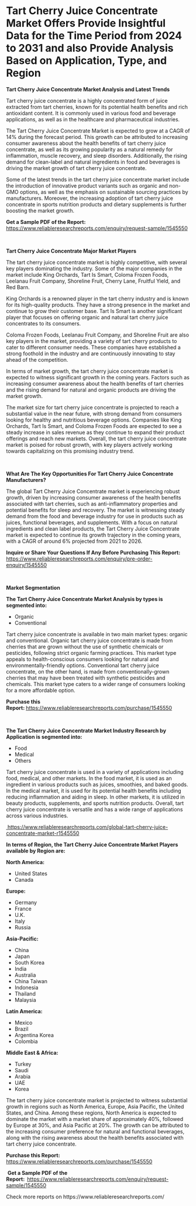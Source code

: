 <p><h1>Tart Cherry Juice Concentrate Market Offers Provide Insightful Data for the Time Period from 2024 to 2031 and also Provide Analysis Based on Application, Type, and Region</h1></p><p><strong>Tart Cherry Juice Concentrate Market Analysis and Latest Trends</strong></p>
<p><p>Tart cherry juice concentrate is a highly concentrated form of juice extracted from tart cherries, known for its potential health benefits and rich antioxidant content. It is commonly used in various food and beverage applications, as well as in the healthcare and pharmaceutical industries.</p><p>The Tart Cherry Juice Concentrate Market is expected to grow at a CAGR of 14% during the forecast period. This growth can be attributed to increasing consumer awareness about the health benefits of tart cherry juice concentrate, as well as its growing popularity as a natural remedy for inflammation, muscle recovery, and sleep disorders. Additionally, the rising demand for clean-label and natural ingredients in food and beverages is driving the market growth of tart cherry juice concentrate.</p><p>Some of the latest trends in the tart cherry juice concentrate market include the introduction of innovative product variants such as organic and non-GMO options, as well as the emphasis on sustainable sourcing practices by manufacturers. Moreover, the increasing adoption of tart cherry juice concentrate in sports nutrition products and dietary supplements is further boosting the market growth.</p></p>
<p><strong>Get a Sample PDF of the Report:&nbsp;</strong> <a href="https://www.reliableresearchreports.com/enquiry/request-sample/1545550">https://www.reliableresearchreports.com/enquiry/request-sample/1545550</a></p>
<p>&nbsp;</p>
<p><strong>Tart Cherry Juice Concentrate Major Market Players</strong></p>
<p><p>The tart cherry juice concentrate market is highly competitive, with several key players dominating the industry. Some of the major companies in the market include King Orchards, Tart Is Smart, Coloma Frozen Foods, Leelanau Fruit Company, Shoreline Fruit, Cherry Lane, Fruitful Yield, and Red Barn.</p><p>King Orchards is a renowned player in the tart cherry industry and is known for its high-quality products. They have a strong presence in the market and continue to grow their customer base. Tart Is Smart is another significant player that focuses on offering organic and natural tart cherry juice concentrates to its consumers.</p><p>Coloma Frozen Foods, Leelanau Fruit Company, and Shoreline Fruit are also key players in the market, providing a variety of tart cherry products to cater to different consumer needs. These companies have established a strong foothold in the industry and are continuously innovating to stay ahead of the competition.</p><p>In terms of market growth, the tart cherry juice concentrate market is expected to witness significant growth in the coming years. Factors such as increasing consumer awareness about the health benefits of tart cherries and the rising demand for natural and organic products are driving the market growth.</p><p>The market size for tart cherry juice concentrate is projected to reach a substantial value in the near future, with strong demand from consumers looking for healthy and nutritious beverage options. Companies like King Orchards, Tart Is Smart, and Coloma Frozen Foods are expected to see a steady increase in sales revenue as they continue to expand their product offerings and reach new markets. Overall, the tart cherry juice concentrate market is poised for robust growth, with key players actively working towards capitalizing on this promising industry trend.</p></p>
<p>&nbsp;</p>
<p><strong>What Are The Key Opportunities For Tart Cherry Juice Concentrate Manufacturers?</strong></p>
<p><p>The global Tart Cherry Juice Concentrate market is experiencing robust growth, driven by increasing consumer awareness of the health benefits associated with tart cherries, such as anti-inflammatory properties and potential benefits for sleep and recovery. The market is witnessing steady demand from the food and beverage industry for use in products such as juices, functional beverages, and supplements. With a focus on natural ingredients and clean label products, the Tart Cherry Juice Concentrate market is expected to continue its growth trajectory in the coming years, with a CAGR of around 6% projected from 2021 to 2026.</p></p>
<p><strong>Inquire or Share Your Questions If Any Before Purchasing This Report:</strong> <a href="https://www.reliableresearchreports.com/enquiry/pre-order-enquiry/1545550">https://www.reliableresearchreports.com/enquiry/pre-order-enquiry/1545550</a></p>
<p>&nbsp;</p>
<p><strong>Market Segmentation</strong></p>
<p><strong>The Tart Cherry Juice Concentrate Market Analysis by types is segmented into:</strong></p>
<p><ul><li>Organic</li><li>Conventional</li></ul></p>
<p><p>Tart cherry juice concentrate is available in two main market types: organic and conventional. Organic tart cherry juice concentrate is made from cherries that are grown without the use of synthetic chemicals or pesticides, following strict organic farming practices. This market type appeals to health-conscious consumers looking for natural and environmentally-friendly options. Conventional tart cherry juice concentrate, on the other hand, is made from conventionally-grown cherries that may have been treated with synthetic pesticides and chemicals. This market type caters to a wider range of consumers looking for a more affordable option.</p></p>
<p><strong>Purchase this Report:&nbsp;</strong><a href="https://www.reliableresearchreports.com/purchase/1545550">https://www.reliableresearchreports.com/purchase/1545550</a></p>
<p>&nbsp;</p>
<p><strong>The Tart Cherry Juice Concentrate Market Industry Research by Application is segmented into:</strong></p>
<p><ul><li>Food</li><li>Medical</li><li>Others</li></ul></p>
<p><p>Tart cherry juice concentrate is used in a variety of applications including food, medical, and other markets. In the food market, it is used as an ingredient in various products such as juices, smoothies, and baked goods. In the medical market, it is used for its potential health benefits including reducing inflammation and aiding in sleep. In other markets, it is utilized in beauty products, supplements, and sports nutrition products. Overall, tart cherry juice concentrate is versatile and has a wide range of applications across various industries.</p></p>
<p><a href="https://www.reliableresearchreports.com/global-tart-cherry-juice-concentrate-market-r1545550">&nbsp;https://www.reliableresearchreports.com/global-tart-cherry-juice-concentrate-market-r1545550</a></p>
<p><strong>In terms of Region, the Tart Cherry Juice Concentrate Market Players available by Region are:</strong></p>
<p>
    <p> <strong> North America: </strong>
        <ul>
            <li>United States</li>
            <li>Canada</li>
        </ul>
        </p> 
    <p> <strong> Europe: </strong>
        <ul>
            <li>Germany</li>
            <li>France</li>
            <li>U.K.</li>
            <li>Italy</li>
            <li>Russia</li>
        </ul>
        </p> 
    <p> <strong> Asia-Pacific: </strong>
        <ul>
            <li>China</li>
            <li>Japan</li>
            <li>South Korea</li>
            <li>India</li>
            <li>Australia</li>
            <li>China Taiwan</li>
            <li>Indonesia</li>
            <li>Thailand</li>
            <li>Malaysia</li>
        </ul>
        </p> 
    <p> <strong> Latin America: </strong>
        <ul>
            <li>Mexico</li>
            <li>Brazil</li>
            <li>Argentina Korea</li>
            <li>Colombia</li>
        </ul>
        </p> 
    <p> <strong> Middle East & Africa: </strong>
        <ul>
            <li>Turkey</li>
            <li>Saudi</li>
            <li>Arabia</li>
            <li>UAE</li>
            <li>Korea</li>
        </ul>
    </p>
    </p>
<p><p>The tart cherry juice concentrate market is projected to witness substantial growth in regions such as North America, Europe, Asia Pacific, the United States, and China. Among these regions, North America is expected to dominate the market with a market share of approximately 40%, followed by Europe at 30%, and Asia Pacific at 20%. The growth can be attributed to the increasing consumer preference for natural and functional beverages, along with the rising awareness about the health benefits associated with tart cherry juice concentrate.</p></p>
<p><strong>Purchase this Report: </strong><a href="https://www.reliableresearchreports.com/purchase/1545550">https://www.reliableresearchreports.com/purchase/1545550</a></p>
<p>&nbsp;<strong>Get a Sample PDF of the Report:&nbsp;&nbsp;</strong><a href="https://www.reliableresearchreports.com/enquiry/request-sample/1545550">https://www.reliableresearchreports.com/enquiry/request-sample/1545550</a></p>
<p><strong></strong></p>
<p>Check more reports on https://www.reliableresearchreports.com/</p>
